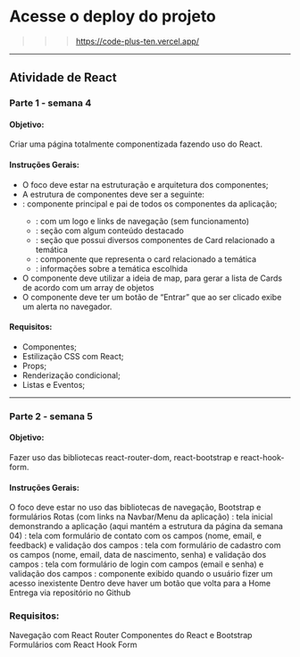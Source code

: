 # Acesse o deploy do projeto
>>> https://code-plus-ten.vercel.app/

____________________________________________________________________

## Atividade de React
### Parte 1 - semana 4

#### Objetivo:
Criar uma página totalmente componentizada fazendo uso do React. 

#### Instruções Gerais:
- O foco deve estar na estruturação e arquitetura dos componentes;
- A estrutura de componentes deve ser a seguinte:
- <App>: componente principal e pai de todos os componentes da aplicação;
    - <Cabecalho>: com um logo e links de navegação (sem funcionamento)
    - <Banner>: seção com algum conteúdo destacado
    - <Galeria>: seção que possui diversos componentes de Card relacionado a temática
    - <Card>: componente que representa o card relacionado a temática
    - <Rodape>: informações sobre a temática escolhida
- O componente <Galeria> deve utilizar a ideia de map, para gerar a lista de Cards de acordo com um array de objetos
- O componente <Cabecalho> deve ter um botão de “Entrar” que ao ser clicado exibe um alerta no navegador.

#### Requisitos:
- Componentes;
- Estilização CSS com React;
- Props;
- Renderização condicional;
- Listas e Eventos;

____________________________________________________________________

### Parte 2 - semana 5
#### Objetivo:
Fazer uso das bibliotecas react-router-dom, react-bootstrap e react-hook-form.

#### Instruções Gerais:
O foco deve estar no uso das bibliotecas de navegação, Bootstrap e formulários
Rotas (com links na Navbar/Menu da aplicação)
    <Home>: tela inicial demonstrando a aplicação (aqui mantém a estrutura da página da semana 04)
    <Contato>: tela com formulário de contato com os campos (nome, email, e feedback) e validação dos campos
    <Cadastro>: tela com formulário de cadastro com os campos (nome, email, data de nascimento, senha) e validação dos campos
    <Login>: tela com formulário de login com campos (email e senha) e validação dos campos
    <NotFound>: componente exibido quando o usuário fizer um acesso inexistente
Dentro deve haver um botão que volta para a Home
Entrega via repositório no Github

### Requisitos:
Navegação com React Router
Componentes do React e Bootstrap
Formulários com React Hook Form